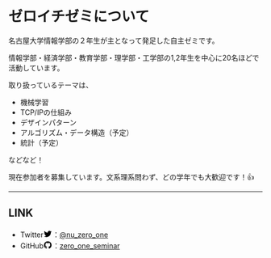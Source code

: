 # ゼロイチゼミについて

名古屋大学情報学部の２年生が主となって発足した自主ゼミです。

情報学部・経済学部・教育学部・理学部・工学部の1,2年生を中心に20名ほどで活動しています。

取り扱っているテーマは、

- 機械学習
- TCP/IPの仕組み
- デザインパターン
- アルゴリズム・データ構造（予定）
- 統計（予定）

などなど！

現在参加者を募集しています。文系理系問わず、どの学年でも大歓迎です！👍

---

## LINK

- Twitter<svg xmlns="http://www.w3.org/2000/svg" viewBox="0 -3 24 24" width="18" height="18"><path fill="none" d="M0 0h24v24H0z"/><path d="M22.162 5.656a8.384 8.384 0 0 1-2.402.658A4.196 4.196 0 0 0 21.6 4c-.82.488-1.719.83-2.656 1.015a4.182 4.182 0 0 0-7.126 3.814 11.874 11.874 0 0 1-8.62-4.37 4.168 4.168 0 0 0-.566 2.103c0 1.45.738 2.731 1.86 3.481a4.168 4.168 0 0 1-1.894-.523v.052a4.185 4.185 0 0 0 3.355 4.101 4.21 4.21 0 0 1-1.89.072A4.185 4.185 0 0 0 7.97 16.65a8.394 8.394 0 0 1-6.191 1.732 11.83 11.83 0 0 0 6.41 1.88c7.693 0 11.9-6.373 11.9-11.9 0-.18-.005-.362-.013-.54a8.496 8.496 0 0 0 2.087-2.165z"/></svg>：<a href="https://twitter.com/nu_zero_one">@nu_zero_one
  </a>
- GitHub<svg xmlns="http://www.w3.org/2000/svg" viewBox="0 -3 24 24" width="18" height="18"><path fill="none" d="M0 0h24v24H0z"/><path d="M12 2C6.475 2 2 6.475 2 12a9.994 9.994 0 0 0 6.838 9.488c.5.087.687-.213.687-.476 0-.237-.013-1.024-.013-1.862-2.512.463-3.162-.612-3.362-1.175-.113-.288-.6-1.175-1.025-1.413-.35-.187-.85-.65-.013-.662.788-.013 1.35.725 1.538 1.025.9 1.512 2.338 1.087 2.912.825.088-.65.35-1.087.638-1.337-2.225-.25-4.55-1.113-4.55-4.938 0-1.088.387-1.987 1.025-2.688-.1-.25-.45-1.275.1-2.65 0 0 .837-.262 2.75 1.026a9.28 9.28 0 0 1 2.5-.338c.85 0 1.7.112 2.5.337 1.912-1.3 2.75-1.024 2.75-1.024.55 1.375.2 2.4.1 2.65.637.7 1.025 1.587 1.025 2.687 0 3.838-2.337 4.688-4.562 4.938.362.312.675.912.675 1.85 0 1.337-.013 2.412-.013 2.75 0 .262.188.574.688.474A10.016 10.016 0 0 0 22 12c0-5.525-4.475-10-10-10z"/></svg>：<a href="https://github.com/zero-one-seminar">zero_one_seminar</a>
